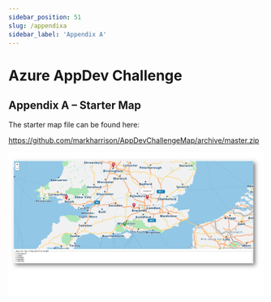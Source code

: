 ```yaml
---
sidebar_position: 51
slug: /appendixa
sidebar_label: 'Appendix A'
---
```

# Azure AppDev Challenge

## Appendix A – Starter Map

The starter map file can be found here:

<https://github.com/markharrison/AppDevChallengeMap/archive/master.zip>

![](../images/slide05.png)